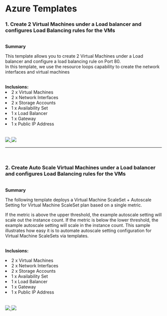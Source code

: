 # Azure Templates

<h3>1. Create 2 Virtual Machines under a Load balancer and configures Load Balancing rules for the VMs</h3>
</br>
<b>Summary</b>
<p>This template allows you to create 2 Virtual Machines under a Load balancer and configure a load balancing rule on Port 80.
</br>
In this template, we use the resource loops capability to create the network interfaces and virtual machines</p>
</br>
<b>Inclusions:</b>
<li>2 x Virtual Machines</li>
<li>2 x Network Interfaces</li>
<li>2 x Storage Accounts</li>
<li>1 x Availability Set</li>
<li>1 x Load Balancer</li>
<li>1 x Gateway</li>
<li>1 x Public IP Address</li>
</br></br>
<a href="https://portal.azure.com/#create/Microsoft.Template/uri/https%3A%2F%2Fraw.githubusercontent.com%2Fcricketaustralia%2FAzure-Templates%2Fmaster%2FAuto-scale%2Fdeploy.json" target="_blank">
    <img src="http://azuredeploy.net/deploybutton.png"/>
</a>
<a href="http://armviz.io/#/?load=https%3A%2F%2Fraw.githubusercontent.com%2Fcricketaustralia%2FAzure-Templates%2FLoad-Balancer%2Fdeploy.json" target="_blank">
    <img src="http://armviz.io/visualizebutton.png"/>
</a>
<hr>
</br>
<h3>2. Create Auto Scale Virtual Machines under a Load balancer and configures Load Balancing rules for the VMs</h3>
</br>
<b>Summary</b>
<p>The following template deploys a Virtual Machine ScaleSet + Autoscale Setting for Virtual Machine ScaleSet plan based on a single metric.

If the metric is above the upper threshold, the example autoscale setting will scale out the instance count. If the metric is below the lower threshold, the example autoscale setting will scale in the instance count. This sample illustrates how easy it is to automate autoscale setting configuration for Virtual Machine ScaleSets via templates.</p>
</br>
<b>Inclusions:</b>
<li>2 x Virtual Machines</li>
<li>2 x Network Interfaces</li>
<li>2 x Storage Accounts</li>
<li>1 x Availability Set</li>
<li>1 x Load Balancer</li>
<li>1 x Gateway</li>
<li>1 x Public IP Address</li>
</br></br>
<a href="https://portal.azure.com/#create/Microsoft.Template/uri/https%3A%2F%2Fraw.githubusercontent.com%2Fcricketaustralia%2FAzure-Templates%2Fmaster%2FLoad-Balancer%2Fdeploy.json" target="_blank">
    <img src="http://azuredeploy.net/deploybutton.png"/>
</a>
<a href="http://armviz.io/#/?load=https%3A%2F%2Fraw.githubusercontent.com%2Fcricketaustralia%2FAzure-Templates%2Fmaster%2FLoad-Balancer%2Fdeploy.json" target="_blank">
    <img src="http://armviz.io/visualizebutton.png"/>
</a>
